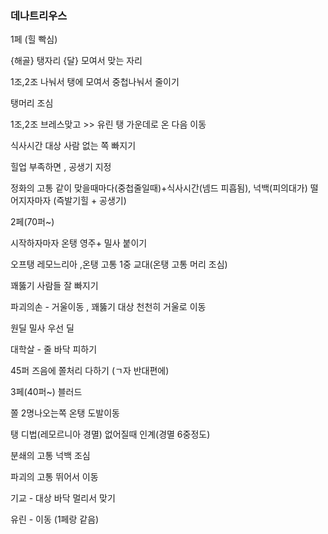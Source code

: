 ### 데나트리우스
1페 (힐 빡심)

{해골} 탱자리
{달} 모여서 맞는 자리

1조,2조 나눠서 탱에 모여서 중첩나눠서 줄이기

탱머리 조심

1조,2조 브레스맞고 >> 유린 탱 가운데로 온 다음 이동 

식사시간 대상 사람 없는 쪽 빠지기

힐업 부족하면 , 공생기 지정

정화의 고통 같이 맞을때마다(중첩줄일때)+식사시간(넴드 피흡됨), 넉백(피의대가) 떨어지자마자 (즉발기힐 + 공생기)

2페(70퍼~)

시작하자마자 온탱 영주+ 밀사 붙이기

오프탱 레모느리아 ,온탱 고통 1중 교대(온탱 고통 머리 조심)

꽤뚫기 사람들 잘 빠지기

파괴의손 - 거울이동 , 꽤뚫기 대상 천천히 거울로 이동

원딜 밀사 우선 딜

대학살 - 줄 바닥 피하기 

45퍼 즈음에 쫄처리 다하기 (ㄱ자 반대편에)

3페(40퍼~) 블러드

쫄 2명나오는쪽 온탱 도발이동

탱 디법(레모르니아 경멸) 없어질때 인계(경멸 6중정도) 

분쇄의 고통 넉백 조심

파괴의 고통 뛰어서 이동

기교 - 대상 바닥 멀리서 맞기

유린 - 이동 (1페랑 같음)




